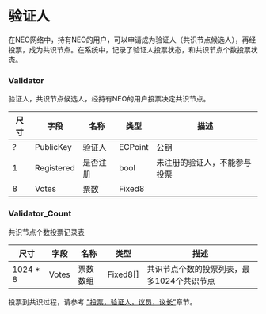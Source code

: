 # 验证人

在NEO网络中，持有NEO的用户，可以申请成为验证人（共识节点候选人），再经投票，成为共识节点。在系统中，记录了验证人投票状态，和共识节点个数投票状态。

### Validator

验证人，共识节点候选人，经持有NEO的用户投票决定共识节点。

| 尺寸 | 字段       | 名称     | 类型    | 描述                         |
| ---- | ---------- | -------- | ------- | ---------------------------- |
| ?    | PublicKey  | 验证人   | ECPoint | 公钥                         |
| 1    | Registered | 是否注册 | bool    | 未注册的验证人，不能参与投票 |
| 8    | Votes      | 票数     | Fixed8  |                              |


### Validator_Count

共识节点个数投票记录表

| 尺寸     | 字段  | 名称     | 类型     | 描述                                       |
| -------- | ----- | -------- | -------- | ------------------------------------------ |
| 1024 * 8 | Votes | 票数数组 | Fixed8[] | 共识节点个数的投票列表，最多1024个共识节点 |

投票到共识过程，请参考 ["投票，验证人，议员，议长”](../../consensus/vote_validator.md)章节。
